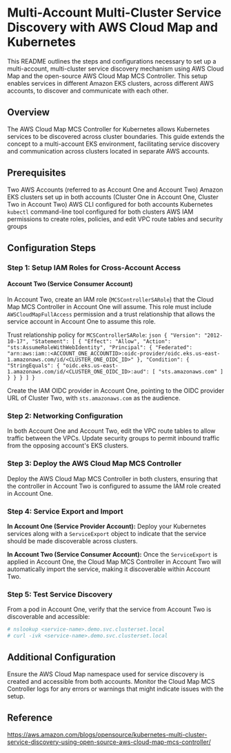 # Multi-Account Multi-Cluster Service Discovery with AWS Cloud Map and Kubernetes

This README outlines the steps and configurations necessary to set up a multi-account, multi-cluster service discovery mechanism using AWS Cloud Map and the open-source AWS Cloud Map MCS Controller. This setup enables services in different Amazon EKS clusters, across different AWS accounts, to discover and communicate with each other.
## Overview
The AWS Cloud Map MCS Controller for Kubernetes allows Kubernetes services to be discovered across cluster boundaries. This guide extends the concept to a multi-account EKS environment, facilitating service discovery and communication across clusters located in separate AWS accounts.
## Prerequisites

Two AWS Accounts (referred to as Account One and Account Two)
Amazon EKS clusters set up in both accounts (Cluster One in Account One, Cluster Two in Account Two)
AWS CLI configured for both accounts
Kubernetes `kubectl` command-line tool configured for both clusters
AWS IAM permissions to create roles, policies, and edit VPC route tables and security groups

## Configuration Steps

### Step 1: Setup IAM Roles for Cross-Account Access

#### Account Two (Service Consumer Account)

In Account Two, create an IAM role (`MCSControllerSARole`) that the Cloud Map MCS Controller in Account One will assume. This role must include `AWSCloudMapFullAccess` permission and a trust relationship that allows the service account in Account One to assume this role.
   
Trust relationship policy for `MCSControllerSARole`:
    ```json
    {
        "Version": "2012-10-17",
        "Statement": [
            {
                "Effect": "Allow",
                "Action": "sts:AssumeRoleWithWebIdentity",
                "Principal": {
                    "Federated": "arn:aws:iam::<ACCOUNT_ONE_ACCOUNTID>:oidc-provider/oidc.eks.us-east-1.amazonaws.com/id/<CLUSTER_ONE_OIDC_ID>"
                },
                "Condition": {
                    "StringEquals": {
                        "oidc.eks.us-east-1.amazonaws.com/id/<CLUSTER_ONE_OIDC_ID>:aud": [
                            "sts.amazonaws.com"
                       ]
                    }
                }
            }
        ]
    }
    ```

Create the IAM OIDC provider in Account One, pointing to the OIDC provider URL of Cluster Two, with `sts.amazonaws.com` as the audience.

### Step 2: Networking Configuration
In both Account One and Account Two, edit the VPC route tables to allow traffic between the VPCs. Update security groups to permit inbound traffic from the opposing account's EKS clusters.

### Step 3: Deploy the AWS Cloud Map MCS Controller
Deploy the AWS Cloud Map MCS Controller in both clusters, ensuring that the controller in Account Two is configured to assume the IAM role created in Account One.

### Step 4: Service Export and Import

**In Account One (Service Provider Account):** Deploy your Kubernetes services along with a `ServiceExport` object to indicate that the service should be made discoverable across clusters.

**In Account Two (Service Consumer Account):** Once the `ServiceExport` is applied in Account One, the Cloud Map MCS Controller in Account Two will automatically import the service, making it discoverable within Account Two.

### Step 5: Test Service Discovery
From a pod in Account One, verify that the service from Account Two is discoverable and accessible:
```bash
# nslookup <service-name>.demo.svc.clusterset.local
# curl -ivk <service-name>.demo.svc.clusterset.local
```
## Additional Configuration

Ensure the AWS Cloud Map namespace used for service discovery is created and accessible from both accounts.
Monitor the Cloud Map MCS Controller logs for any errors or warnings that might indicate issues with the setup.


## Reference

https://aws.amazon.com/blogs/opensource/kubernetes-multi-cluster-service-discovery-using-open-source-aws-cloud-map-mcs-controller/

